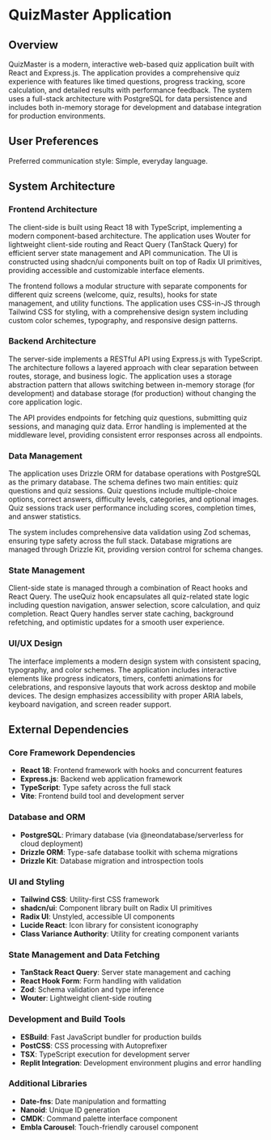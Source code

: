 # QuizMaster Application

## Overview

QuizMaster is a modern, interactive web-based quiz application built with React and Express.js. The application provides a comprehensive quiz experience with features like timed questions, progress tracking, score calculation, and detailed results with performance feedback. The system uses a full-stack architecture with PostgreSQL for data persistence and includes both in-memory storage for development and database integration for production environments.

## User Preferences

Preferred communication style: Simple, everyday language.

## System Architecture

### Frontend Architecture
The client-side is built using React 18 with TypeScript, implementing a modern component-based architecture. The application uses Wouter for lightweight client-side routing and React Query (TanStack Query) for efficient server state management and API communication. The UI is constructed using shadcn/ui components built on top of Radix UI primitives, providing accessible and customizable interface elements.

The frontend follows a modular structure with separate components for different quiz screens (welcome, quiz, results), hooks for state management, and utility functions. The application uses CSS-in-JS through Tailwind CSS for styling, with a comprehensive design system including custom color schemes, typography, and responsive design patterns.

### Backend Architecture
The server-side implements a RESTful API using Express.js with TypeScript. The architecture follows a layered approach with clear separation between routes, storage, and business logic. The application uses a storage abstraction pattern that allows switching between in-memory storage (for development) and database storage (for production) without changing the core application logic.

The API provides endpoints for fetching quiz questions, submitting quiz sessions, and managing quiz data. Error handling is implemented at the middleware level, providing consistent error responses across all endpoints.

### Data Management
The application uses Drizzle ORM for database operations with PostgreSQL as the primary database. The schema defines two main entities: quiz questions and quiz sessions. Quiz questions include multiple-choice options, correct answers, difficulty levels, categories, and optional images. Quiz sessions track user performance including scores, completion times, and answer statistics.

The system includes comprehensive data validation using Zod schemas, ensuring type safety across the full stack. Database migrations are managed through Drizzle Kit, providing version control for schema changes.

### State Management
Client-side state is managed through a combination of React hooks and React Query. The useQuiz hook encapsulates all quiz-related state logic including question navigation, answer selection, score calculation, and quiz completion. React Query handles server state caching, background refetching, and optimistic updates for a smooth user experience.

### UI/UX Design
The interface implements a modern design system with consistent spacing, typography, and color schemes. The application includes interactive elements like progress indicators, timers, confetti animations for celebrations, and responsive layouts that work across desktop and mobile devices. The design emphasizes accessibility with proper ARIA labels, keyboard navigation, and screen reader support.

## External Dependencies

### Core Framework Dependencies
- **React 18**: Frontend framework with hooks and concurrent features
- **Express.js**: Backend web application framework
- **TypeScript**: Type safety across the full stack
- **Vite**: Frontend build tool and development server

### Database and ORM
- **PostgreSQL**: Primary database (via @neondatabase/serverless for cloud deployment)
- **Drizzle ORM**: Type-safe database toolkit with schema migrations
- **Drizzle Kit**: Database migration and introspection tools

### UI and Styling
- **Tailwind CSS**: Utility-first CSS framework
- **shadcn/ui**: Component library built on Radix UI primitives
- **Radix UI**: Unstyled, accessible UI components
- **Lucide React**: Icon library for consistent iconography
- **Class Variance Authority**: Utility for creating component variants

### State Management and Data Fetching
- **TanStack React Query**: Server state management and caching
- **React Hook Form**: Form handling with validation
- **Zod**: Schema validation and type inference
- **Wouter**: Lightweight client-side routing

### Development and Build Tools
- **ESBuild**: Fast JavaScript bundler for production builds
- **PostCSS**: CSS processing with Autoprefixer
- **TSX**: TypeScript execution for development server
- **Replit Integration**: Development environment plugins and error handling

### Additional Libraries
- **Date-fns**: Date manipulation and formatting
- **Nanoid**: Unique ID generation
- **CMDK**: Command palette interface component
- **Embla Carousel**: Touch-friendly carousel component